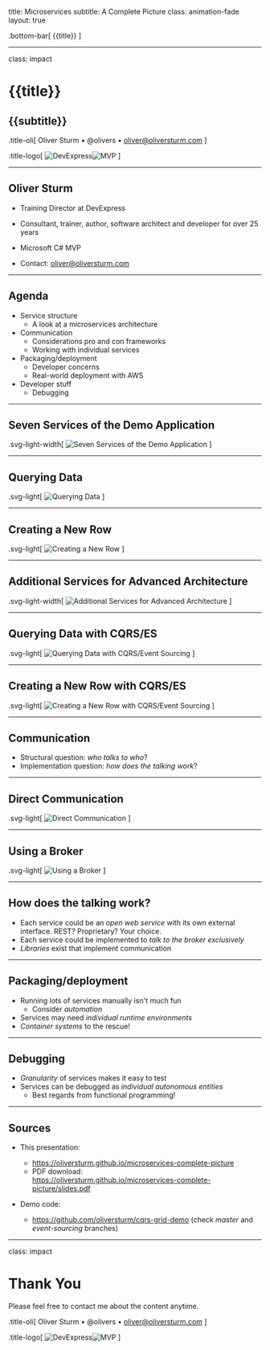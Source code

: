 title: Microservices
subtitle: A Complete Picture
class: animation-fade
layout: true

<!-- This slide will serve as the base layout for all your slides -->

.bottom-bar[
{{title}}
]

---

class: impact

# {{title}}

## {{subtitle}}

.title-oli[
Oliver Sturm &bull; @olivers &bull; oliver@oliversturm.com
]

.title-logo[
<img src="template/devexpress.png" id="devexpress" alt="DevExpress"><img src="template/mvp.png" id="mvp" alt="MVP">
]

---

## Oliver Sturm

* Training Director at DevExpress
* Consultant, trainer, author, software architect and developer for over 25 years
* Microsoft C# MVP

* Contact: oliver@oliversturm.com

---

## Agenda

* Service structure
  * A look at a microservices architecture
* Communication
  * Considerations pro and con frameworks
  * Working with individual services
* Packaging/deployment
  * Developer concerns
  * Real-world deployment with AWS
* Developer stuff
  * Debugging

---

## Seven Services of the Demo Application

.svg-light-width[
![Seven Services of the Demo Application](services1.svg)
]

---

## Querying Data

.svg-light[
![Querying Data](query.svg)
]

---

## Creating a New Row

.svg-light[
![Creating a New Row](create-new-row.svg)
]

---

## Additional Services for Advanced Architecture

.svg-light-width[
![Additional Services for Advanced Architecture](services2.svg)
]

---

## Querying Data with CQRS/ES

.svg-light[
![Querying Data with CQRS/Event Sourcing](es-query.svg)
]

---

## Creating a New Row with CQRS/ES

.svg-light[
![Creating a New Row with CQRS/Event Sourcing](es-create-new-row.svg)
]

---

## Communication

* Structural question: _who talks to who_?
* Implementation question: _how does the talking work_?

---

## Direct Communication

.svg-light[
![Direct Communication](communication-direct.svg)
]

---

## Using a Broker

.svg-light[
![Using a Broker](communication-broker.svg)
]

---

## How does the talking work?

* Each service could be an _open web service_ with its own external interface. REST? Proprietary? Your choice.
* Each service could be implemented to _talk to the broker exclusively_
* _Libraries_ exist that implement communication

---

## Packaging/deployment

* Running lots of services manually isn't much fun
  * Consider _automation_
* Services may need _individual runtime environments_
* _Container systems_ to the rescue!

---

## Debugging

* _Granularity_ of services makes it easy to test
* Services can be debugged as _individual autonomous entities_
  * Best regards from functional programming!

---

## Sources

* This presentation:

  * https://oliversturm.github.io/microservices-complete-picture
  * PDF download: <br>https://oliversturm.github.io/microservices-complete-picture/slides.pdf

* Demo code:

  * https://github.com/oliversturm/cqrs-grid-demo (check _master_ and _event-sourcing_ branches)

---

class: impact

# Thank You

Please feel free to contact me about the content anytime.

.title-oli[
Oliver Sturm &bull; @olivers &bull; oliver@oliversturm.com
]

.title-logo[
<img src="template/devexpress.png" id="devexpress" alt="DevExpress"><img src="template/mvp.png" id="mvp" alt="MVP">
]
